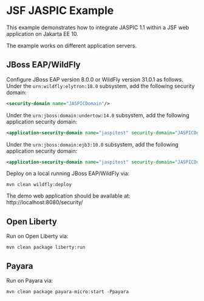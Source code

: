 # JSF JASPIC Example

This example demonstrates how to integrate JASPIC 1.1 within a JSF web application on Jakarta EE 10.

The example works on different application servers.


## JBoss EAP/WildFly

Configure JBoss EAP version 8.0.0 or WildFly version 31.0.1 as follows.
Under the `urn:wildfly:elytron:18.0` subsystem, add the following security domain:
```xml
<security-domain name="JASPICDomain"/>
```
Under the `urn:jboss:domain:undertow:14.0` subsystem, add the following application security domain:
```xml
<application-security-domain name="jaspitest" security-domain="JASPICDomain" integrated-jaspi="false"/>
```
Under the `urn:jboss:domain:ejb3:10.0` subsystem, add the following application security domain:
```xml
<application-security-domain name="jaspitest" security-domain="JASPICDomain"/>
```

Deploy on a local running JBoss EAP/WildFly via:
```
mvn clean wildfly:deploy
```

The demo web application should be available at: http://localhost:8080/security/


## Open Liberty

Run on Open Liberty via:
```
mvn clean package liberty:run
```


## Payara

Run on Payara via:
```
mvn clean package payara-micro:start -Ppayara
```
